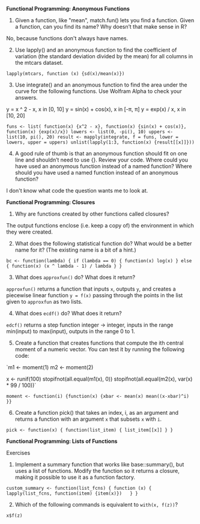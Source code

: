**Functional Programming: Anonymous Functions**

1. Given a function, like "mean", match.fun() lets you find a function. Given a function, can you find its name? Why doesn’t that make sense in R?

No, because functions don't always have names.

2. Use lapply() and an anonymous function to find the coefficient of variation (the standard deviation divided by the mean) for all columns in the mtcars dataset.

`lapply(mtcars, function (x) {sd(x)/mean(x)})`

3. Use integrate() and an anonymous function to find the area under the curve for the following functions. Use Wolfram Alpha to check your answers.

y = x ^ 2 - x, x in [0, 10]
y = sin(x) + cos(x), x in [-π, π]
y = exp(x) / x, x in [10, 20]

`funs <- list( function(x) {x^2 - x}, function(x) {sin(x) + cos(x)}, function(x) {exp(x)/x})
 lowers <- list(0, -pi(), 10)
 uppers <- list(10, pi(), 20)
 result <- mapply(integrate, f = funs, lower = lowers, upper = uppers)
 unlist(lapply(1:3, function(x) {result[[x]]}))`

4. A good rule of thumb is that an anonymous function should fit on one line and shouldn’t need to use {}. Review your code. Where could you have used an anonymous function instead of a named function? Where should you have used a named function instead of an anonymous function?

  I don't know what code the question wants me to look at.


**Functional Programming: Closures**

1. Why are functions created by other functions called closures?

The output functions enclose (i.e. keep a copy of) the environment in which they were created.


2. What does the following statistical function do? What would be a better name for it? (The existing name is a bit of a hint.)

`bc <- function(lambda) {
  if (lambda == 0) {
    function(x) log(x)
  } else {
    function(x) (x ^ lambda - 1) / lambda
  }
}`



3. What does `approxfun()` do? What does it return?

`approxfun()` returns a function that inputs `x`, outputs `y`, and creates a piecewise linear function `y = f(x)` passing through the points in the list given to `approxfun` as two lists.


4. What does `ecdf()` do? What does it return?

`edcf()` returns a step function integer -> integer, inputs in the range min(input) to max(input), outputs in the range 0 to 1.

5. Create a function that creates functions that compute the ith central moment of a numeric vector. You can test it by running the following code:

`m1 <- moment(1)
m2 <- moment(2)

x <- runif(100)
stopifnot(all.equal(m1(x), 0))
stopifnot(all.equal(m2(x), var(x) * 99 / 100))`


`moment <- function(i) {function(x) {xbar <- mean(x)
  mean((x-xbar)^i) }}`



6. Create a function pick() that takes an index, i, as an argument and returns a function with an argument `x` that subsets `x` with `i`.


`pick <- function(x) { function(list_item) { list_item[[x]] } }`




**Functional Programming: Lists of Functions**

Exercises
1. Implement a summary function that works like base::summary(), but uses a list of functions. Modify the function so it returns a closure, making it possible to use it as a function factory.

`custom_summary <- function(list_fcns) { function (x) {
 lapply(list_fcns, function(item) {item(x)})  
 }
}`

2. Which of the following commands is equivalent to `with(x, f(z))`?

`x$f(z)`
